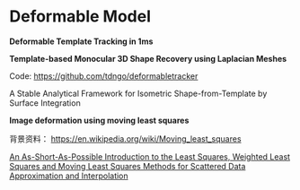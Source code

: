 

# Deformable Model

**Deformable Template Tracking in 1ms**


**Template-based Monocular 3D Shape Recovery using Laplacian Meshes**

Code: https://github.com/tdngo/deformabletracker

A Stable Analytical Framework for Isometric Shape-from-Template by Surface Integration   


**Image deformation using moving least squares**


背景资料：
https://en.wikipedia.org/wiki/Moving_least_squares

[An As-Short-As-Possible Introduction to the Least Squares, Weighted Least
Squares and Moving Least Squares Methods for Scattered Data
Approximation and Interpolation](http://www.nealen.net/projects/mls/asapmls.pdf)